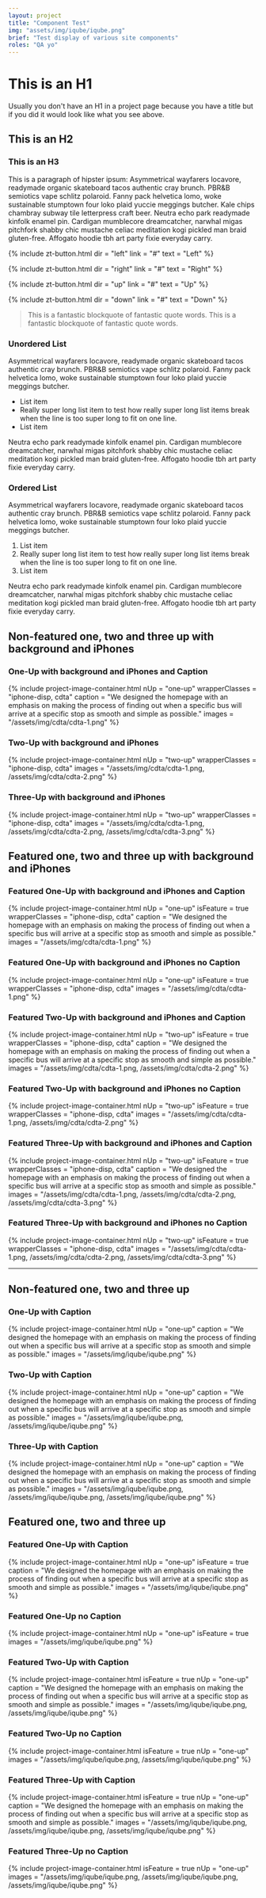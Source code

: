 ```yaml
---
layout: project
title: "Component Test"
img: "assets/img/iqube/iqube.png"
brief: "Test display of various site components"
roles: "QA yo"
---
```


# This is an H1

Usually you don't have an H1 in a project page because you have a title but if you did it would look like what you see above.

## This is an H2

### This is an H3

This is a paragraph of hipster ipsum: Asymmetrical wayfarers locavore, readymade organic skateboard tacos authentic cray brunch. PBR&B semiotics vape schlitz polaroid. Fanny pack helvetica lomo, woke sustainable stumptown four loko plaid yuccie meggings butcher. Kale chips chambray subway tile letterpress craft beer. Neutra echo park readymade kinfolk enamel pin. Cardigan mumblecore dreamcatcher, narwhal migas pitchfork shabby chic mustache celiac meditation kogi pickled man braid gluten-free. Affogato hoodie tbh art party fixie everyday carry.

{% 
	include zt-button.html
	dir = "left"
	link = "#"
	text = "Left"
%}

{% 
	include zt-button.html
	dir = "right"
	link = "#"
	text = "Right"
%}

{% 
	include zt-button.html
	dir = "up"
	link = "#"
	text = "Up"
%}

{% 
	include zt-button.html
	dir = "down"
	link = "#"
	text = "Down"
%}

> This is a fantastic blockquote of fantastic quote words. This is a fantastic blockquote of fantastic quote words.

### Unordered List

Asymmetrical wayfarers locavore, readymade organic skateboard tacos authentic cray brunch. PBR&B semiotics vape schlitz polaroid. Fanny pack helvetica lomo, woke sustainable stumptown four loko plaid yuccie meggings butcher.

- List item
- Really super long list item to test how really super long list items break when the line is too super long to fit on one line.
- List item

Neutra echo park readymade kinfolk enamel pin. Cardigan mumblecore dreamcatcher, narwhal migas pitchfork shabby chic mustache celiac meditation kogi pickled man braid gluten-free. Affogato hoodie tbh art party fixie everyday carry.


### Ordered List

Asymmetrical wayfarers locavore, readymade organic skateboard tacos authentic cray brunch. PBR&B semiotics vape schlitz polaroid. Fanny pack helvetica lomo, woke sustainable stumptown four loko plaid yuccie meggings butcher.

1. List item
2. Really super long list item to test how really super long list items break when the line is too super long to fit on one line.
3. List item

Neutra echo park readymade kinfolk enamel pin. Cardigan mumblecore dreamcatcher, narwhal migas pitchfork shabby chic mustache celiac meditation kogi pickled man braid gluten-free. Affogato hoodie tbh art party fixie everyday carry.


## Non-featured one, two and three up with background and iPhones

### One-Up with background and iPhones and Caption

{% 
  include project-image-container.html
  nUp = "one-up"
  wrapperClasses = "iphone-disp, cdta"
  caption = "We designed the homepage with an emphasis on making the process of finding out when a specific bus will arrive at a specific stop as smooth and simple as possible."
  images = "/assets/img/cdta/cdta-1.png"
%}

### Two-Up with background and iPhones

{% 
  include project-image-container.html
  nUp = "two-up"
  wrapperClasses = "iphone-disp, cdta"
  images = "/assets/img/cdta/cdta-1.png, /assets/img/cdta/cdta-2.png"
%}

### Three-Up with background and iPhones

{% 
  include project-image-container.html
  nUp = "two-up"
  wrapperClasses = "iphone-disp, cdta"
  images = "/assets/img/cdta/cdta-1.png, /assets/img/cdta/cdta-2.png, /assets/img/cdta/cdta-3.png"
%}

## Featured one, two and three up with background and iPhones

### Featured One-Up with background and iPhones and Caption

{% 
  include project-image-container.html
  nUp = "one-up"
  isFeature = true
  wrapperClasses = "iphone-disp, cdta"
  caption = "We designed the homepage with an emphasis on making the process of finding out when a specific bus will arrive at a specific stop as smooth and simple as possible."
  images = "/assets/img/cdta/cdta-1.png"
%}

### Featured One-Up with background and iPhones no Caption

{% 
  include project-image-container.html
  nUp = "one-up"
  isFeature = true
  wrapperClasses = "iphone-disp, cdta"
  images = "/assets/img/cdta/cdta-1.png"
%}

### Featured Two-Up with background and iPhones and Caption

{% 
  include project-image-container.html
  nUp = "two-up"
  isFeature = true
  wrapperClasses = "iphone-disp, cdta"
  caption = "We designed the homepage with an emphasis on making the process of finding out when a specific bus will arrive at a specific stop as smooth and simple as possible."
  images = "/assets/img/cdta/cdta-1.png, /assets/img/cdta/cdta-2.png"
%}

### Featured Two-Up with background and iPhones no Caption

{% 
  include project-image-container.html
  nUp = "two-up"
  isFeature = true
  wrapperClasses = "iphone-disp, cdta"
  images = "/assets/img/cdta/cdta-1.png, /assets/img/cdta/cdta-2.png"
%}

### Featured Three-Up with background and iPhones and Caption

{% 
  include project-image-container.html
  nUp = "two-up"
  isFeature = true
  wrapperClasses = "iphone-disp, cdta"
  caption = "We designed the homepage with an emphasis on making the process of finding out when a specific bus will arrive at a specific stop as smooth and simple as possible."
  images = "/assets/img/cdta/cdta-1.png, /assets/img/cdta/cdta-2.png, /assets/img/cdta/cdta-3.png"
%}

### Featured Three-Up with background and iPhones no Caption

{% 
  include project-image-container.html
  nUp = "two-up"
  isFeature = true
  wrapperClasses = "iphone-disp, cdta"
  images = "/assets/img/cdta/cdta-1.png, /assets/img/cdta/cdta-2.png, /assets/img/cdta/cdta-3.png"
%}

<hr>

## Non-featured one, two and three up

### One-Up with Caption

{% 
  include project-image-container.html
  nUp = "one-up"
  caption = "We designed the homepage with an emphasis on making the process of finding out when a specific bus will arrive at a specific stop as smooth and simple as possible."
  images = "/assets/img/iqube/iqube.png"
%}

### Two-Up with Caption 

{% 
  include project-image-container.html
  nUp = "one-up"
  caption = "We designed the homepage with an emphasis on making the process of finding out when a specific bus will arrive at a specific stop as smooth and simple as possible."
  images = "/assets/img/iqube/iqube.png, /assets/img/iqube/iqube.png"
%}

### Three-Up with Caption

{% 
  include project-image-container.html
  nUp = "one-up"
  caption = "We designed the homepage with an emphasis on making the process of finding out when a specific bus will arrive at a specific stop as smooth and simple as possible."
  images = "/assets/img/iqube/iqube.png, /assets/img/iqube/iqube.png, /assets/img/iqube/iqube.png"
%}

## Featured one, two and three up

### Featured One-Up with Caption

{% 
  include project-image-container.html
  nUp = "one-up"
  isFeature = true
  caption = "We designed the homepage with an emphasis on making the process of finding out when a specific bus will arrive at a specific stop as smooth and simple as possible."
  images = "/assets/img/iqube/iqube.png"
%}

### Featured One-Up no Caption

{% 
  include project-image-container.html
  nUp = "one-up"
  isFeature = true
  images = "/assets/img/iqube/iqube.png"
%}

### Featured Two-Up with Caption 

{% 
  include project-image-container.html
  isFeature = true
  nUp = "one-up"
  caption = "We designed the homepage with an emphasis on making the process of finding out when a specific bus will arrive at a specific stop as smooth and simple as possible."
  images = "/assets/img/iqube/iqube.png, /assets/img/iqube/iqube.png"
%}

### Featured Two-Up no Caption 

{% 
  include project-image-container.html
  isFeature = true
  nUp = "one-up"
  images = "/assets/img/iqube/iqube.png, /assets/img/iqube/iqube.png"
%}

### Featured Three-Up with Caption

{% 
  include project-image-container.html
  isFeature = true
  nUp = "one-up"
  caption = "We designed the homepage with an emphasis on making the process of finding out when a specific bus will arrive at a specific stop as smooth and simple as possible."
  images = "/assets/img/iqube/iqube.png, /assets/img/iqube/iqube.png, /assets/img/iqube/iqube.png"
%}

### Featured Three-Up no Caption

{% 
  include project-image-container.html
  isFeature = true
  nUp = "one-up"
  images = "/assets/img/iqube/iqube.png, /assets/img/iqube/iqube.png, /assets/img/iqube/iqube.png"
%}
